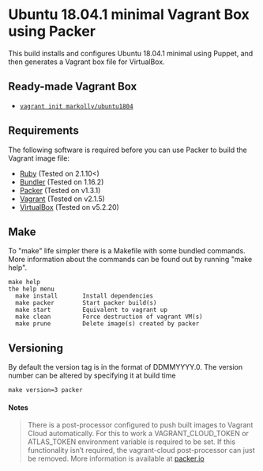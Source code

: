 # Ubuntu 18.04.1 minimal Vagrant Box using Packer
This build installs and configures Ubuntu 18.04.1 minimal using Puppet, and then generates a Vagrant box file for VirtualBox.

## Ready-made Vagrant Box
- [`vagrant init markolly/ubuntu1804`](https://app.vagrantup.com/markolly/boxes/ubuntu1804)

## Requirements
The following software is required before you can use Packer to build the Vagrant image file:
  
  - [Ruby](https://www.ruby-lang.org/) (Tested on 2.1.10<)
  - [Bundler](https://bundler.io/) (Tested on 1.16.2)
  - [Packer](http://www.packer.io/) (Tested on v1.3.1)
  - [Vagrant](http://vagrantup.com/) (Tested on v2.1.5)
  - [VirtualBox](https://www.virtualbox.org/) (Tested on v5.2.20)

## Make
To "make" life simpler there is a Makefile with some bundled commands. More information about the commands can be found out by running "make help".
```
make help
the help menu
  make install       Install dependencies
  make packer        Start packer build(s)
  make start         Equivalent to vagrant up
  make clean         Force destruction of vagrant VM(s)
  make prune         Delete image(s) created by packer
```

## Versioning
By default the version tag is in the format of DDMMYYYY.0. The version number can be altered by specifying it at build time
```
make version=3 packer
```

#### Notes
> There is a post-processor configured to push built images to Vagrant Cloud automatically. For this to work a VAGRANT_CLOUD_TOKEN or ATLAS_TOKEN environment variable is required to be set. If this functionality isn’t required, the vagrant-cloud post-processor can just be removed. More information is available at [packer.io](https://www.packer.io/docs/post-processors/vagrant-cloud.html)
